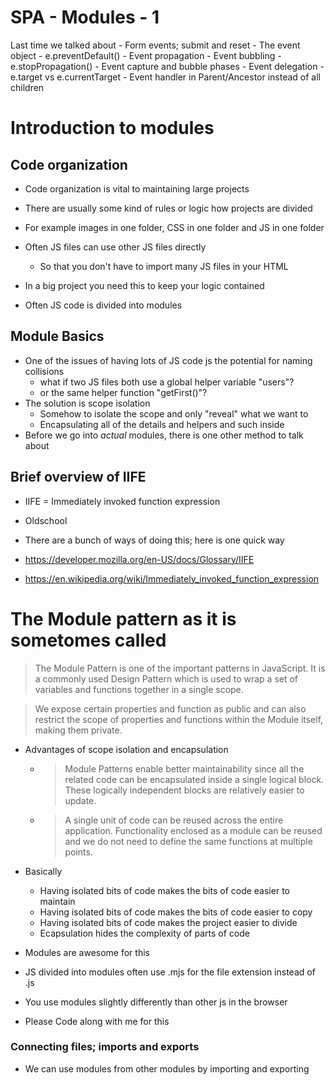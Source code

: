 # SPA - Modules - 1

Last time we talked about
    - Form events; submit and reset
    - The event object
        - e.preventDefault()
    - Event propagation
        - Event bubbling
        - e.stopPropagation()
        - Event capture and bubble phases
    - Event delegation
        - e.target vs e.currentTarget
        - Event handler in Parent/Ancestor instead of all children

# Introduction to modules

## Code organization

- Code organization is vital to maintaining large projects
- There are usually some kind of rules or logic how projects are divided
- For example images in one folder, CSS in one folder and JS in one folder
- Often JS files can use other JS files directly
    - So that you don't have to import many JS files in your HTML

- In a big project you need this to keep your logic contained
- Often JS code is divided into modules

## Module Basics

- One of the issues of having lots of JS code js the potential for naming collisions
    - what if two JS files both use a global helper variable "users"?
    - or the same helper function "getFirst()"?
- The solution is scope isolation
    - Somehow to isolate the scope and only "reveal" what we want to
    - Encapsulating all of the details and helpers and such inside
- Before we go into *actual* modules, there is one other method to talk about

## Brief overview of IIFE

- IIFE = Immediately invoked function expression
- Oldschool
- There are a bunch of ways of doing this; here is one quick way

- https://developer.mozilla.org/en-US/docs/Glossary/IIFE
- https://en.wikipedia.org/wiki/Immediately_invoked_function_expression


#  The Module pattern as it is sometomes called

> The Module Pattern is one of the important patterns in JavaScript. It is a commonly used Design Pattern which is used to wrap a set of variables and functions together in a single scope.

> We expose certain properties and function as public and can also restrict the scope of properties and functions within the Module itself, making them private.

- Advantages of scope isolation and encapsulation
    - > Module Patterns enable better maintainability since all the related code can be encapsulated inside a single logical block. These logically independent blocks are relatively easier to update.

    - > A single unit of code can be reused across the entire application. Functionality enclosed as a module can be reused and we do not need to define the same functions at multiple points.

- Basically
    - Having isolated bits of code makes the bits of code easier to maintain
    - Having isolated bits of code makes the bits of code easier to copy
    - Having isolated bits of code makes the project easier to divide
    - Ecapsulation hides the complexity of parts of code

- Modules are awesome for this
- JS divided into modules often use .mjs for the file extension instead of .js
- You use modules slightly differently than other js in the browser
- Please Code along with me for this

### Connecting files; imports and exports

- We can use modules from other modules by importing and exporting

